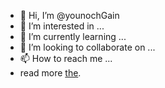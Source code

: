- 👋 Hi, I’m @younochGain
- 👀 I’m interested in ...
- 🌱 I’m currently learning ...
- 💞️ I’m looking to collaborate on ...
- 📫 How to reach me ...
- read more [the](https://www.the-speakers.com/).


<!---
younochGain/younochGain is a ✨ special ✨ repository because its `README.md` (this file) appears on your GitHub profile.
You can click the Preview link to take a look at your changes.
--->
